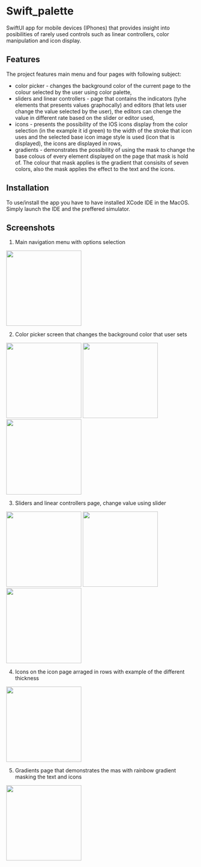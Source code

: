 # Swift_palette

SwiftUI app for mobile devices (IPhones) that provides insight into posibilities of rarely used controls such as linear controllers, color manipulation and icon display.

## Features

The project features main menu and four pages with following subject:

- color picker - changes the background color of the current page to the colour selected by the user using color palette,
- sliders and linear controllers - page that contains the indicators (tyhe elements that presents values graphocally) and editors (that lets user change the value selected by the user), the editors can chenge the value in different rate based on the slider or editor used,
- icons - presents the possibility of the IOS icons display from the color selection (in the example it id green) to the width of the stroke that icon uses and the selected base icon image style is used (icon that is displayed), the icons are displayed in rows,
- gradients - demonstrates the possibility of using the mask to change the base colous of every element displayed on the page that mask is hold of. The colour that mask applies is the gradient that consisits of seven colors, also the mask applies the effect to the text and the icons.

## Installation

To use/install the app you have to have installed XCode IDE in the MacOS. Simply launch the IDE and the preffered simulator.

## Screenshots

1. Main navigation menu with options selection

<img src="https://github.com/RobertNeat/Swift_palette/blob/main/screenshots/1_app_launch.png" width="200"/>

2. Color picker screen that changes the background color that user sets

<span>
<img src="https://github.com/RobertNeat/Swift_palette/blob/main/screenshots/2_color_picker_view.png" width="200"/>
<img src="https://github.com/RobertNeat/Swift_palette/blob/main/screenshots/3_color_picker_background_change.png" width="200"/>
<img src="https://github.com/RobertNeat/Swift_palette/blob/main/screenshots/4_color_picker_second_change.png" width="200"/>
</span>

3. Sliders and linear controllers page, change value using slider

<span>
<img src="https://github.com/RobertNeat/Swift_palette/blob/main/screenshots/6_sliders_and_indicators_launch.png" width="200"/>
<img src="https://github.com/RobertNeat/Swift_palette/blob/main/screenshots/7_sliders_and_indicators_slider_change.png" width="200"/>
<img src="https://github.com/RobertNeat/Swift_palette/blob/main/screenshots/8_sliders_and_indicators_second_change.png" width="200"/>
</span>

4. Icons on the icon page arraged in rows with example of the different thickness

<img src="https://github.com/RobertNeat/Swift_palette/blob/main/screenshots/9_icons_list_screen.png" width="200"/>

5. Gradients page that demonstrates the mas with rainbow gradient masking the text and icons

<img src="https://github.com/RobertNeat/Swift_palette/blob/main/screenshots/10_gradients_screen.png" width="200"/>
